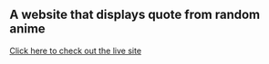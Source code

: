 ## A website that displays quote from random anime

[Click here to check out the live site](https://rajeshpoojari39.github.io/random-anime-quotes/)
